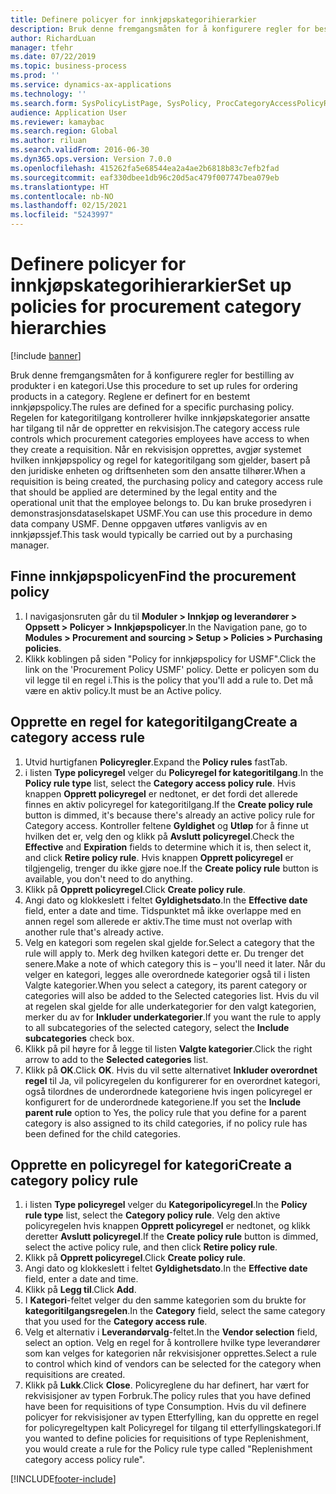 ```yaml
---
title: Definere policyer for innkjøpskategorihierarkier
description: Bruk denne fremgangsmåten for å konfigurere regler for bestilling av produkter i en kategori.
author: RichardLuan
manager: tfehr
ms.date: 07/22/2019
ms.topic: business-process
ms.prod: ''
ms.service: dynamics-ax-applications
ms.technology: ''
ms.search.form: SysPolicyListPage, SysPolicy, ProcCategoryAccessPolicyRule, ProcCategoryPolicyRule, EcoResCategorySingleLookup
audience: Application User
ms.reviewer: kamaybac
ms.search.region: Global
ms.author: riluan
ms.search.validFrom: 2016-06-30
ms.dyn365.ops.version: Version 7.0.0
ms.openlocfilehash: 415262fa5e68544ea2a4ae2b6818b83c7efb2fad
ms.sourcegitcommit: eaf330dbee1db96c20d5ac479f007747bea079eb
ms.translationtype: HT
ms.contentlocale: nb-NO
ms.lasthandoff: 02/15/2021
ms.locfileid: "5243997"
---
```

# <a name="set-up-policies-for-procurement-category-hierarchies"></a><span data-ttu-id="a9866-103">Definere policyer for innkjøpskategorihierarkier</span><span class="sxs-lookup"><span data-stu-id="a9866-103">Set up policies for procurement category hierarchies</span></span>

[!include [banner](../../includes/banner.md)]

<span data-ttu-id="a9866-104">Bruk denne fremgangsmåten for å konfigurere regler for bestilling av produkter i en kategori.</span><span class="sxs-lookup"><span data-stu-id="a9866-104">Use this procedure to set up rules for ordering products in a category.</span></span> <span data-ttu-id="a9866-105">Reglene er definert for en bestemt innkjøpspolicy.</span><span class="sxs-lookup"><span data-stu-id="a9866-105">The rules are defined for a specific purchasing policy.</span></span> <span data-ttu-id="a9866-106">Regelen for kategoritilgang kontrollerer hvilke innkjøpskategorier ansatte har tilgang til når de oppretter en rekvisisjon.</span><span class="sxs-lookup"><span data-stu-id="a9866-106">The category access rule controls which procurement categories employees have access to when they create a requisition.</span></span> <span data-ttu-id="a9866-107">Når en rekvisisjon opprettes, avgjør systemet hvilken innkjøpspolicy og regel for kategoritilgang som gjelder, basert på den juridiske enheten og driftsenheten som den ansatte tilhører.</span><span class="sxs-lookup"><span data-stu-id="a9866-107">When a requisition is being created, the purchasing policy and category access rule that should be applied are determined by the legal entity and the operational unit that the employee belongs to.</span></span> <span data-ttu-id="a9866-108">Du kan bruke prosedyren i demonstrasjonsdataselskapet USMF.</span><span class="sxs-lookup"><span data-stu-id="a9866-108">You can use this procedure in demo data company USMF.</span></span> <span data-ttu-id="a9866-109">Denne oppgaven utføres vanligvis av en innkjøpssjef.</span><span class="sxs-lookup"><span data-stu-id="a9866-109">This task would typically be carried out by a purchasing manager.</span></span>


## <a name="find-the-procurement-policy"></a><span data-ttu-id="a9866-110">Finne innkjøpspolicyen</span><span class="sxs-lookup"><span data-stu-id="a9866-110">Find the procurement policy</span></span>
1. <span data-ttu-id="a9866-111">I navigasjonsruten går du til **Moduler > Innkjøp og leverandører > Oppsett > Policyer > Innkjøpspolicyer**.</span><span class="sxs-lookup"><span data-stu-id="a9866-111">In the Navigation pane, go to **Modules > Procurement and sourcing > Setup > Policies > Purchasing policies**.</span></span>
2. <span data-ttu-id="a9866-112">Klikk koblingen på siden "Policy for innkjøpspolicy for USMF".</span><span class="sxs-lookup"><span data-stu-id="a9866-112">Click the link on the 'Procurement Policy USMF' policy.</span></span> <span data-ttu-id="a9866-113">Dette er policyen som du vil legge til en regel i.</span><span class="sxs-lookup"><span data-stu-id="a9866-113">This is the policy that you'll add a rule to.</span></span> <span data-ttu-id="a9866-114">Det må være en aktiv policy.</span><span class="sxs-lookup"><span data-stu-id="a9866-114">It must be an Active policy.</span></span>  

## <a name="create-a-category-access-rule"></a><span data-ttu-id="a9866-115">Opprette en regel for kategoritilgang</span><span class="sxs-lookup"><span data-stu-id="a9866-115">Create a category access rule</span></span>
1. <span data-ttu-id="a9866-116">Utvid hurtigfanen **Policyregler**.</span><span class="sxs-lookup"><span data-stu-id="a9866-116">Expand the **Policy rules** fastTab.</span></span>
2. <span data-ttu-id="a9866-117">i listen **Type policyregel** velger du **Policyregel for kategoritilgang**.</span><span class="sxs-lookup"><span data-stu-id="a9866-117">In the **Policy rule type** list, select the **Category access policy rule**.</span></span> <span data-ttu-id="a9866-118">Hvis knappen **Opprett policyregel** er nedtonet, er det fordi det allerede finnes en aktiv policyregel for kategoritilgang.</span><span class="sxs-lookup"><span data-stu-id="a9866-118">If the **Create policy rule** button is dimmed, it's because there's already an active policy rule for Category access.</span></span> <span data-ttu-id="a9866-119">Kontroller feltene **Gyldighet** og **Utløp** for å finne ut hvilken det er, velg den og klikk på **Avslutt policyregel**.</span><span class="sxs-lookup"><span data-stu-id="a9866-119">Check the **Effective** and **Expiration** fields to determine which it is, then select it, and click **Retire policy rule**.</span></span> <span data-ttu-id="a9866-120">Hvis knappen **Opprett policyregel** er tilgjengelig, trenger du ikke gjøre noe.</span><span class="sxs-lookup"><span data-stu-id="a9866-120">If the **Create policy rule** button is available, you don't need to do anything.</span></span>  
3. <span data-ttu-id="a9866-121">Klikk på **Opprett policyregel**.</span><span class="sxs-lookup"><span data-stu-id="a9866-121">Click **Create policy rule**.</span></span>
4. <span data-ttu-id="a9866-122">Angi dato og klokkeslett i feltet **Gyldighetsdato**.</span><span class="sxs-lookup"><span data-stu-id="a9866-122">In the **Effective date** field, enter a date and time.</span></span> <span data-ttu-id="a9866-123">Tidspunktet må ikke overlappe med en annen regel som allerede er aktiv.</span><span class="sxs-lookup"><span data-stu-id="a9866-123">The time must not overlap with another rule that's already active.</span></span>  
5. <span data-ttu-id="a9866-124">Velg en kategori som regelen skal gjelde for.</span><span class="sxs-lookup"><span data-stu-id="a9866-124">Select a category that the rule will apply to.</span></span> <span data-ttu-id="a9866-125">Merk deg hvilken kategori dette er. Du trenger det senere.</span><span class="sxs-lookup"><span data-stu-id="a9866-125">Make a note of which category this is – you'll need it later.</span></span> <span data-ttu-id="a9866-126">Når du velger en kategori, legges alle overordnede kategorier også til i listen Valgte kategorier.</span><span class="sxs-lookup"><span data-stu-id="a9866-126">When you select a category, its parent category or categories will also be added to the Selected categories list.</span></span> <span data-ttu-id="a9866-127">Hvis du vil at regelen skal gjelde for alle underkategorier for den valgt kategorien, merker du av for **Inkluder underkategorier**.</span><span class="sxs-lookup"><span data-stu-id="a9866-127">If you want the rule to apply to all subcategories of the selected category, select the **Include subcategories** check box.</span></span>
6. <span data-ttu-id="a9866-128">Klikk på pil høyre for å legge til listen **Valgte kategorier**.</span><span class="sxs-lookup"><span data-stu-id="a9866-128">Click the right arrow to add to the **Selected categories** list.</span></span>  
4. <span data-ttu-id="a9866-129">Klikk på **OK**.</span><span class="sxs-lookup"><span data-stu-id="a9866-129">Click **OK**.</span></span> <span data-ttu-id="a9866-130">Hvis du vil sette alternativet **Inkluder overordnet regel** til Ja, vil policyregelen du konfigurerer for en overordnet kategori, også tilordnes de underordnede kategoriene hvis ingen policyregel er konfigurert for de underordnede kategoriene.</span><span class="sxs-lookup"><span data-stu-id="a9866-130">If you set the **Include parent rule** option to Yes, the policy rule that you define for a parent category is also assigned to its child categories, if no policy rule has been defined for the child categories.</span></span>

## <a name="create-a-category-policy-rule"></a><span data-ttu-id="a9866-131">Opprette en policyregel for kategori</span><span class="sxs-lookup"><span data-stu-id="a9866-131">Create a category policy rule</span></span>
1. <span data-ttu-id="a9866-132">i listen **Type policyregel** velger du **Kategoripolicyregel**.</span><span class="sxs-lookup"><span data-stu-id="a9866-132">In the **Policy rule type** list, select the **Category policy rule**.</span></span> <span data-ttu-id="a9866-133">Velg den aktive policyregelen hvis knappen **Opprett policyregel** er nedtonet, og klikk deretter **Avslutt policyregel**.</span><span class="sxs-lookup"><span data-stu-id="a9866-133">If the **Create policy rule** button is dimmed, select the active policy rule, and then click **Retire policy rule**.</span></span>  
2. <span data-ttu-id="a9866-134">Klikk på **Opprett policyregel**.</span><span class="sxs-lookup"><span data-stu-id="a9866-134">Click **Create policy rule**.</span></span>
3. <span data-ttu-id="a9866-135">Angi dato og klokkeslett i feltet **Gyldighetsdato**.</span><span class="sxs-lookup"><span data-stu-id="a9866-135">In the **Effective date** field, enter a date and time.</span></span>
4. <span data-ttu-id="a9866-136">Klikk på **Legg til**.</span><span class="sxs-lookup"><span data-stu-id="a9866-136">Click **Add**.</span></span>
5. <span data-ttu-id="a9866-137">I **Kategori**-feltet velger du den samme kategorien som du brukte for **kategoritilgangsregelen**.</span><span class="sxs-lookup"><span data-stu-id="a9866-137">In the **Category** field, select the same category that you used for the **Category access rule**.</span></span>
6. <span data-ttu-id="a9866-138">Velg et alternativ i **Leverandørvalg**-feltet.</span><span class="sxs-lookup"><span data-stu-id="a9866-138">In the **Vendor selection** field, select an option.</span></span> <span data-ttu-id="a9866-139">Velg en regel for å kontrollere hvilke type leverandører som kan velges for kategorien når rekvisisjoner opprettes.</span><span class="sxs-lookup"><span data-stu-id="a9866-139">Select a rule to control which kind of vendors can be selected for the category when requisitions are created.</span></span>  
7. <span data-ttu-id="a9866-140">Klikk på **Lukk**.</span><span class="sxs-lookup"><span data-stu-id="a9866-140">Click **Close**.</span></span> <span data-ttu-id="a9866-141">Policyreglene du har definert, har vært for rekvisisjoner av typen Forbruk.</span><span class="sxs-lookup"><span data-stu-id="a9866-141">The policy rules that you have defined have been for requisitions of type Consumption.</span></span> <span data-ttu-id="a9866-142">Hvis du vil definere policyer for rekvisisjoner av typen Etterfylling, kan du opprette en regel for policyregeltypen kalt Policyregel for tilgang til etterfyllingskategori.</span><span class="sxs-lookup"><span data-stu-id="a9866-142">If you wanted to define policies for requisitions of type Replenishment, you would create a rule for the Policy rule type called "Replenishment category access policy rule".</span></span>  



[!INCLUDE[footer-include](../../../includes/footer-banner.md)]
